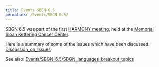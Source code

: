 ```yaml
---
title: Events SBGN-6.5
permalink: /Events/SBGN-6.5/
---
```


SBGN 6.5 was part of the first [HARMONY meeting](http://www.biopax.org/harmony.php), held at the [Memorial Sloan Kettering Cancer Center](http://cbio.mskcc.org/).

Here is a summary of some of the issues which have been discussed: [Discussion_on_Issues](/Discussion_on_Issues "wikilink")

See also: [Events/SBGN-6.5/SBGN_languages_breakout_topics](/Events/SBGN-6.5/SBGN_languages_breakout_topics "wikilink")